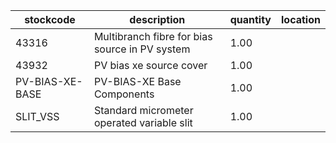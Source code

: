 |stockcode|description|quantity|location|
|---------|-----------|--------|--------|
|43316|Multibranch fibre for bias source in PV system|1.00||
|43932|PV bias xe source cover|1.00||
|PV-BIAS-XE-BASE|PV-BIAS-XE Base Components|1.00||
|SLIT_VSS|Standard micrometer operated variable slit|1.00||
